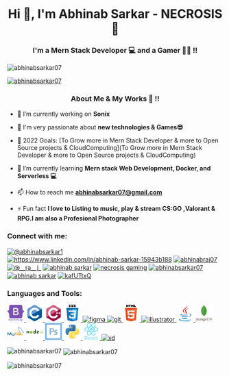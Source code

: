 <h1 align="center">Hi 👋, I'm Abhinab Sarkar - NECROSIS 👋</h1>
<h3 align="center">I'm a Mern Stack Developer 💻 and a Gamer 🐱‍🚀 !!</h3>

<p align="left"> <img src="https://komarev.com/ghpvc/?username=abhinabsarkar07&label=Profile%20views&color=0e75b6&style=flat" alt="abhinabsarkar07" /> </p>

<p align="left"> <a href="https://github.com/ryo-ma/github-profile-trophy"><img src="https://github-profile-trophy.vercel.app/?username=abhinabsarkar07" alt="abhinabsarkar07" /></a> </p>


<h3 align="center">About Me & My Works 🚀 !!</h3>


- 🔭 I’m currently working on **Sonix**

- 🧐 I'm very passionate about **new technologies & Games😎**

- 🥅 2022 Goals: [To Grow more in Mern Stack Developer & more to Open Source projects & CloudComputing](To Grow more in Mern Stack Developer & more to Open Source projects & CloudComputing)

- 🌱 I’m currently learning **Mern stack Web Development, Docker, and Serverless 💻**

- 📫 How to reach me **abhinabsarkar07@gmail.com**

- ⚡ Fun fact **I love to Listing to music, play & stream CS:GO ,Valorant & RPG.I am also a Profesional Photographer**

<h3 align="left">Connect with me:</h3>
<p align="left">
<a href="https://twitter.com/@abhinabsarkar1" target="blank"><img align="center" src="https://raw.githubusercontent.com/rahuldkjain/github-profile-readme-generator/master/src/images/icons/Social/twitter.svg" alt="@abhinabsarkar1" height="30" width="40" /></a>
<a href="https://linkedin.com/in/https://www.linkedin.com/in/abhinab-sarkar-15943b188" target="blank"><img align="center" src="https://raw.githubusercontent.com/rahuldkjain/github-profile-readme-generator/master/src/images/icons/Social/linked-in-alt.svg" alt="https://www.linkedin.com/in/abhinab-sarkar-15943b188" height="30" width="40" /></a>
<a href="https://fb.com/abhinabraj07" target="blank"><img align="center" src="https://raw.githubusercontent.com/rahuldkjain/github-profile-readme-generator/master/src/images/icons/Social/facebook.svg" alt="abhinabraj07" height="30" width="40" /></a>
<a href="https://instagram.com/@__ra__j_" target="blank"><img align="center" src="https://raw.githubusercontent.com/rahuldkjain/github-profile-readme-generator/master/src/images/icons/Social/instagram.svg" alt="@__ra__j_" height="30" width="40" /></a>
<a href="https://www.behance.net/abhinab sarkar" target="blank"><img align="center" src="https://raw.githubusercontent.com/rahuldkjain/github-profile-readme-generator/master/src/images/icons/Social/behance.svg" alt="abhinab sarkar" height="30" width="40" /></a>
<a href="https://www.youtube.com/c/necrosis gaming" target="blank"><img align="center" src="https://raw.githubusercontent.com/rahuldkjain/github-profile-readme-generator/master/src/images/icons/Social/youtube.svg" alt="necrosis gaming" height="30" width="40" /></a>
<a href="https://www.hackerrank.com/abhinabsarkar07" target="blank"><img align="center" src="https://raw.githubusercontent.com/rahuldkjain/github-profile-readme-generator/master/src/images/icons/Social/hackerrank.svg" alt="abhinabsarkar07" height="30" width="40" /></a>
<a href="https://auth.geeksforgeeks.org/user/abhinab sarkar" target="blank"><img align="center" src="https://raw.githubusercontent.com/rahuldkjain/github-profile-readme-generator/master/src/images/icons/Social/geeks-for-geeks.svg" alt="abhinab sarkar" height="30" width="40" /></a>
<a href="https://discord.gg/kafUTtxQ" target="blank"><img align="center" src="https://raw.githubusercontent.com/rahuldkjain/github-profile-readme-generator/master/src/images/icons/Social/discord.svg" alt="kafUTtxQ" height="30" width="40" /></a>
</p>

<h3 align="left">Languages and Tools:</h3>
<p align="left"> <a href="https://getbootstrap.com" target="_blank" rel="noreferrer"> <img src="https://raw.githubusercontent.com/devicons/devicon/master/icons/bootstrap/bootstrap-plain-wordmark.svg" alt="bootstrap" width="40" height="40"/> </a> <a href="https://www.cprogramming.com/" target="_blank" rel="noreferrer"> <img src="https://raw.githubusercontent.com/devicons/devicon/master/icons/c/c-original.svg" alt="c" width="40" height="40"/> </a> <a href="https://www.w3schools.com/cpp/" target="_blank" rel="noreferrer"> <img src="https://raw.githubusercontent.com/devicons/devicon/master/icons/cplusplus/cplusplus-original.svg" alt="cplusplus" width="40" height="40"/> </a> <a href="https://www.w3schools.com/css/" target="_blank" rel="noreferrer"> <img src="https://raw.githubusercontent.com/devicons/devicon/master/icons/css3/css3-original-wordmark.svg" alt="css3" width="40" height="40"/> </a> <a href="https://www.figma.com/" target="_blank" rel="noreferrer"> <img src="https://www.vectorlogo.zone/logos/figma/figma-icon.svg" alt="figma" width="40" height="40"/> </a> <a href="https://git-scm.com/" target="_blank" rel="noreferrer"> <img src="https://www.vectorlogo.zone/logos/git-scm/git-scm-icon.svg" alt="git" width="40" height="40"/> </a> <a href="https://www.w3.org/html/" target="_blank" rel="noreferrer"> <img src="https://raw.githubusercontent.com/devicons/devicon/master/icons/html5/html5-original-wordmark.svg" alt="html5" width="40" height="40"/> </a> <a href="https://www.adobe.com/in/products/illustrator.html" target="_blank" rel="noreferrer"> <img src="https://www.vectorlogo.zone/logos/adobe_illustrator/adobe_illustrator-icon.svg" alt="illustrator" width="40" height="40"/> </a> <a href="https://www.java.com" target="_blank" rel="noreferrer"> <img src="https://raw.githubusercontent.com/devicons/devicon/master/icons/java/java-original.svg" alt="java" width="40" height="40"/> </a> <a href="https://www.mongodb.com/" target="_blank" rel="noreferrer"> <img src="https://raw.githubusercontent.com/devicons/devicon/master/icons/mongodb/mongodb-original-wordmark.svg" alt="mongodb" width="40" height="40"/> </a> <a href="https://www.mysql.com/" target="_blank" rel="noreferrer"> <img src="https://raw.githubusercontent.com/devicons/devicon/master/icons/mysql/mysql-original-wordmark.svg" alt="mysql" width="40" height="40"/> </a> <a href="https://nodejs.org" target="_blank" rel="noreferrer"> <img src="https://raw.githubusercontent.com/devicons/devicon/master/icons/nodejs/nodejs-original-wordmark.svg" alt="nodejs" width="40" height="40"/> </a> <a href="https://www.photoshop.com/en" target="_blank" rel="noreferrer"> <img src="https://raw.githubusercontent.com/devicons/devicon/master/icons/photoshop/photoshop-line.svg" alt="photoshop" width="40" height="40"/> </a> <a href="https://www.python.org" target="_blank" rel="noreferrer"> <img src="https://raw.githubusercontent.com/devicons/devicon/master/icons/python/python-original.svg" alt="python" width="40" height="40"/> </a> <a href="https://reactjs.org/" target="_blank" rel="noreferrer"> <img src="https://raw.githubusercontent.com/devicons/devicon/master/icons/react/react-original-wordmark.svg" alt="react" width="40" height="40"/> </a> <a href="https://www.adobe.com/products/xd.html" target="_blank" rel="noreferrer"> <img src="https://cdn.worldvectorlogo.com/logos/adobe-xd.svg" alt="xd" width="40" height="40"/> </a> </p>

<p><img align="left" src="https://github-readme-stats.vercel.app/api/top-langs?username=abhinabsarkar07&show_icons=true&locale=en&layout=compact" alt="abhinabsarkar07" /></p>

<p>&nbsp;<img align="center" src="https://github-readme-stats.vercel.app/api?username=abhinabsarkar07&show_icons=true&locale=en" alt="abhinabsarkar07" /></p>

<p><img align="center" src="https://github-readme-streak-stats.herokuapp.com/?user=abhinabsarkar07&" alt="abhinabsarkar07" /></p>
